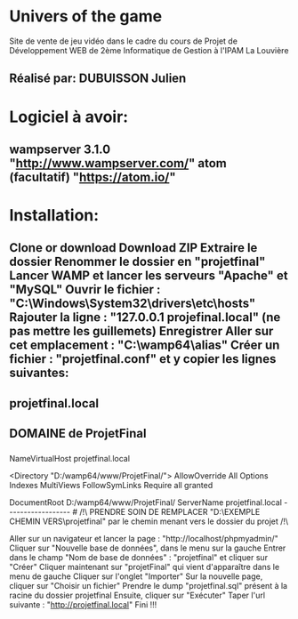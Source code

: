 # Univers of the game
Site de vente de jeu vidéo dans le cadre du cours de Projet de Développement WEB de 2ème Informatique de Gestion à l'IPAM La Louvière

Réalisé par: DUBUISSON Julien
--------------
# Logiciel à avoir:
wampserver 3.1.0 "http://www.wampserver.com/"
atom (facultatif) "https://atom.io/"
-------------
# Installation:
Clone or download
Download ZIP
Extraire le dossier
Renommer le dossier en "projetfinal"
Lancer WAMP et lancer les serveurs "Apache" et "MySQL"
Ouvrir le fichier : "C:\Windows\System32\drivers\etc\hosts"
Rajouter la ligne : "127.0.0.1 projefinal.local" (ne pas mettre les guillemets)
Enregistrer
Aller sur cet emplacement : "C:\wamp64\alias"
Créer un fichier : "projetfinal.conf" et y copier les lignes suivantes:
------------
  #####
  ## projetfinal.local
  ## DOMAINE de ProjetFinal
  #####
  NameVirtualHost projetfinal.local

  <Directory "D:/wamp64/www/ProjetFinal/">
  AllowOverride All
  Options Indexes MultiViews FollowSymLinks
  Require all granted
  </Directory>

  <VirtualHost projetfinal.local>
  DocumentRoot D:/wamp64/www/ProjetFinal/
  ServerName projetfinal.local
  </VirtualHost>
------------------
# /!\ PRENDRE SOIN DE REMPLACER "D:\EXEMPLE CHEMIN VERS\projetfinal" par le chemin menant vers le dossier du projet /!\

Aller sur un navigateur et lancer la page : "http://localhost/phpmyadmin/"
Cliquer sur "Nouvelle base de données", dans le menu sur la gauche
Entrer dans le champ "Nom de base de données" : "projetfinal" et cliquer sur "Créer"
Cliquer maintenant sur "projetFinal" qui vient d'apparaître dans le menu de gauche
Cliquer sur l'onglet "Importer"
Sur la nouvelle page, cliquer sur "Choisir un fichier"
Prendre le dump "projetfinal.sql" présent à la racine du dossier projetfinal
Ensuite, cliquer sur "Exécuter"
Taper l'url suivante : "http://projetfinal.local"
Fini !!!
